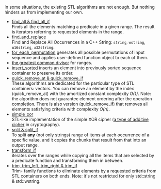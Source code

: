 In some situations, the existing STL algorithms are not enough. But nothing hinders us from implementing our own.

* [find_all & find_all_if](./find_all) \
 Finds all the elements matching a predicate in a given range. The result is iterators referring to requested elements in the range.
* [find_and_replace](./find_and_replace) \
Find and Replace All Occurrences in a C++ String: `string`, `wstring`, `u16string`, `u32string`.
* [for_each_permutation](./for_each_permutation) generates all possible permutations of input sequence and applies user-defined function object to each of them. 
* [the greatest common divisor](./gcd) for ranges.  
* [insert_sorted](./insert_sorted) inserts an element into previously sorted sequence container to preserve its order. 
* [quick_remove_at & quick_remove_if](./quick_remove) \
These algorithms are dedicated for the particular type of STL containers: vectors. You can remove an element by the index (quick_remove_at)  with the amortized constant complexity _O(1)_. Note: the algorithm does not guarantee element ordering after the operation completion. There is also version (quick_remove_if) that removes all elements satisfying criteria with complexity _O(n)_.
* [simple_xor](./simple_xor) \
STL-like implementation of the simple XOR cipher ([a type of additive cipher](https://en.wikipedia.org/wiki/XOR_cipher) in cryptography).
* [split & split_if](./split) \
To split __any__ (not only strings) range of items at each occurrence of a specific value, and it copies the chunks that result from that into an output range.
* [transform_if](./transform_if) \
iterates over the ranges while copying all the items that are selected by a predicate function and transforming them in between.
* [trim, trim_left, trim_right & trim_if](./trim) \
Trim- family functions to eliminate elements by a requested criteria from STL containers on both ends. Note: it's not restricted for only std::string & std::wstring.

